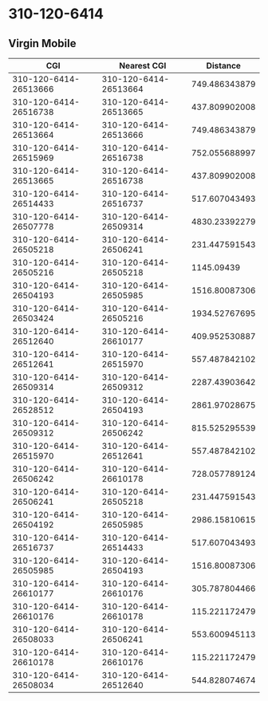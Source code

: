 # 310-120-6414
## Virgin Mobile


| CGI | Nearest CGI | Distance |
|-----|-------------|----------|
| 310-120-6414-26513666 | 310-120-6414-26513664 | 749.486343879 |
| 310-120-6414-26516738 | 310-120-6414-26513665 | 437.809902008 |
| 310-120-6414-26513664 | 310-120-6414-26513666 | 749.486343879 |
| 310-120-6414-26515969 | 310-120-6414-26516738 | 752.055688997 |
| 310-120-6414-26513665 | 310-120-6414-26516738 | 437.809902008 |
| 310-120-6414-26514433 | 310-120-6414-26516737 | 517.607043493 |
| 310-120-6414-26507778 | 310-120-6414-26509314 | 4830.23392279 |
| 310-120-6414-26505218 | 310-120-6414-26506241 | 231.447591543 |
| 310-120-6414-26505216 | 310-120-6414-26505218 | 1145.09439 |
| 310-120-6414-26504193 | 310-120-6414-26505985 | 1516.80087306 |
| 310-120-6414-26503424 | 310-120-6414-26505216 | 1934.52767695 |
| 310-120-6414-26512640 | 310-120-6414-26610177 | 409.952530887 |
| 310-120-6414-26512641 | 310-120-6414-26515970 | 557.487842102 |
| 310-120-6414-26509314 | 310-120-6414-26509312 | 2287.43903642 |
| 310-120-6414-26528512 | 310-120-6414-26504193 | 2861.97028675 |
| 310-120-6414-26509312 | 310-120-6414-26506242 | 815.525295539 |
| 310-120-6414-26515970 | 310-120-6414-26512641 | 557.487842102 |
| 310-120-6414-26506242 | 310-120-6414-26610178 | 728.057789124 |
| 310-120-6414-26506241 | 310-120-6414-26505218 | 231.447591543 |
| 310-120-6414-26504192 | 310-120-6414-26505985 | 2986.15810615 |
| 310-120-6414-26516737 | 310-120-6414-26514433 | 517.607043493 |
| 310-120-6414-26505985 | 310-120-6414-26504193 | 1516.80087306 |
| 310-120-6414-26610177 | 310-120-6414-26610176 | 305.787804466 |
| 310-120-6414-26610176 | 310-120-6414-26610178 | 115.221172479 |
| 310-120-6414-26508033 | 310-120-6414-26506241 | 553.600945113 |
| 310-120-6414-26610178 | 310-120-6414-26610176 | 115.221172479 |
| 310-120-6414-26508034 | 310-120-6414-26512640 | 544.828074674 |
